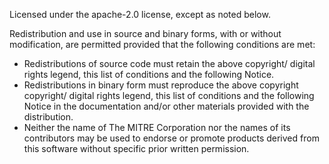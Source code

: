 Licensed under the apache-2.0 license, except as noted below.  

Redistribution and use in source and binary forms, with or without modification, are permitted provided that the following conditions are met:

- Redistributions of source code must retain the above copyright/ digital rights legend, this list of conditions and the following Notice.  
- Redistributions in binary form must reproduce the above copyright copyright/ digital rights legend, this list of conditions and the following Notice in the documentation and/or other materials provided with the distribution.  
- Neither the name of The MITRE Corporation nor the names of its contributors may be used to endorse or promote products derived from this software without specific prior written permission.  
